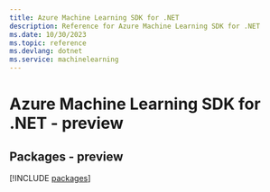 ```yaml
---
title: Azure Machine Learning SDK for .NET
description: Reference for Azure Machine Learning SDK for .NET
ms.date: 10/30/2023
ms.topic: reference
ms.devlang: dotnet
ms.service: machinelearning
---
```

# Azure Machine Learning SDK for .NET - preview
## Packages - preview
[!INCLUDE [packages](machine-learning-index.md)]